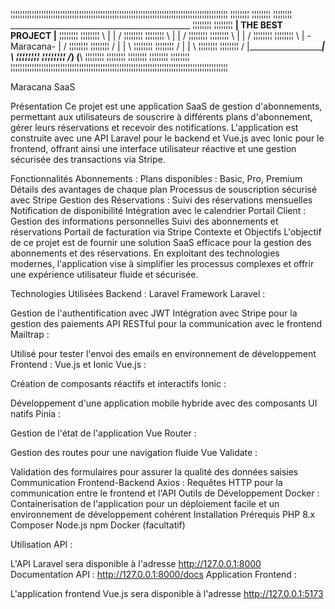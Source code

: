¦¦¦¦¦¦¦¦¦¦¦¦¦¦¦¦¦¦¦¦¦¦¦¦¦¦¦¦¦¦¦¦¦¦¦¦¦¦¦¦¦¦¦¦¦¦¦¦¦¦¦¦¦¦¦¦¦¦¦¦¦¦¦¦¦¦¦¦¦¦¦¦¦¦¦¦¦¦¦¦¦¦¦¦¦¦¦¦¦¦¦¦
¦¦¦¦¦¦¦¦                                                                            ¦¦¦¦¦¦¦¦
¦¦¦¦¦¦¦¦               _____________________________________________                ¦¦¦¦¦¦¦¦
¦¦¦¦¦¦¦¦      ________|               THE BEST PROJECT              |________       ¦¦¦¦¦¦¦¦
¦¦¦¦¦¦¦¦     \        |  					                                  |       /       ¦¦¦¦¦¦¦¦
¦¦¦¦¦¦¦¦      \       |               		                          |      /        ¦¦¦¦¦¦¦¦
¦¦¦¦¦¦¦¦       \      |              			                          |     /         ¦¦¦¦¦¦¦¦
¦¦¦¦¦¦¦¦        \     |                 -Maracana-                  |    /          ¦¦¦¦¦¦¦¦
¦¦¦¦¦¦¦¦        /     |                			                        |    \          ¦¦¦¦¦¦¦¦
¦¦¦¦¦¦¦¦       /      |             			                          |     \         ¦¦¦¦¦¦¦¦
¦¦¦¦¦¦¦¦      /       |_____________________________________________|      \        ¦¦¦¦¦¦¦¦
¦¦¦¦¦¦¦¦     /___________)                                 (________________\       ¦¦¦¦¦¦¦¦
¦¦¦¦¦¦¦¦                                                                            ¦¦¦¦¦¦¦¦
¦¦¦¦¦¦¦¦                                                                            ¦¦¦¦¦¦¦¦
¦¦¦¦¦¦¦¦¦¦¦¦¦¦¦¦¦¦¦¦¦¦¦¦¦¦¦¦¦¦¦¦¦¦¦¦¦¦¦¦¦¦¦¦¦¦¦¦¦¦¦¦¦¦¦¦¦¦¦¦¦¦¦¦¦¦¦¦¦¦¦¦¦¦¦¦¦¦¦¦¦¦¦¦¦¦¦¦¦¦¦¦

Maracana SaaS

Présentation
Ce projet est une application SaaS de gestion d'abonnements, permettant aux utilisateurs de souscrire à différents plans d'abonnement, gérer leurs réservations et recevoir des notifications. L'application est construite avec une API Laravel pour le backend et Vue.js avec Ionic pour le frontend, offrant ainsi une interface utilisateur réactive et une gestion sécurisée des transactions via Stripe.

Fonctionnalités
Abonnements :
Plans disponibles : Basic, Pro, Premium
Détails des avantages de chaque plan
Processus de souscription sécurisé avec Stripe
Gestion des Réservations :
Suivi des réservations mensuelles
Notification de disponibilité
Intégration avec le calendrier
Portail Client :
Gestion des informations personnelles
Suivi des abonnements et réservations
Portail de facturation via Stripe
Contexte et Objectifs
L'objectif de ce projet est de fournir une solution SaaS efficace pour la gestion des abonnements et des réservations. En exploitant des technologies modernes, l'application vise à simplifier les processus complexes et offrir une expérience utilisateur fluide et sécurisée.

Technologies Utilisées
Backend : Laravel
Framework Laravel :

Gestion de l'authentification avec JWT
Intégration avec Stripe pour la gestion des paiements
API RESTful pour la communication avec le frontend
Mailtrap :

Utilisé pour tester l'envoi des emails en environnement de développement
Frontend : Vue.js et Ionic
Vue.js :

Création de composants réactifs et interactifs
Ionic :

Développement d'une application mobile hybride avec des composants UI natifs
Pinia :

Gestion de l'état de l'application
Vue Router :

Gestion des routes pour une navigation fluide
Vue Validate :

Validation des formulaires pour assurer la qualité des données saisies
Communication Frontend-Backend
Axios :
Requêtes HTTP pour la communication entre le frontend et l'API
Outils de Développement
Docker :
Containerisation de l'application pour un déploiement facile et un environnement de développement cohérent
Installation
Prérequis
PHP 8.x
Composer
Node.js
npm
Docker (facultatif)

Utilisation
API :

L'API Laravel sera disponible à l'adresse http://127.0.0.1:8000
Documentation API : http://127.0.0.1:8000/docs 
Application Frontend :

L'application frontend Vue.js sera disponible à l'adresse http://127.0.0.1:5173
